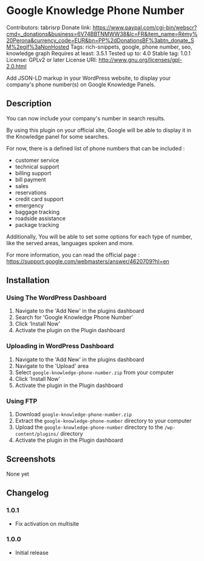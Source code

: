 # Google Knowledge Phone Number
Contributors: tabrisrp
Donate link: https://www.paypal.com/cgi-bin/webscr?cmd=_donations&business=6V74BBTNMWW38&lc=FR&item_name=Rémy%20Perona&currency_code=EUR&bn=PP%2dDonationsBF%3abtn_donate_SM%2egif%3aNonHosted
Tags: rich-snippets, google, phone number, seo, knowledge graph
Requires at least: 3.5.1
Tested up to: 4.0
Stable tag: 1.0.1
License: GPLv2 or later
License URI: http://www.gnu.org/licenses/gpl-2.0.html

Add JSON-LD markup in your WordPress website, to display your company's phone number(s) on Google Knowledge Panels.

## Description

You can now include your company's number in search results.

By using this plugin on your official site, Google will be able to display it in the Knowledge panel for some searches.

For now, there is a defined list of phone numbers that can be included :
* customer service
* technical support
* billing support
* bill payment
* sales
* reservations
* credit card support
* emergency
* baggage tracking
* roadside assistance
* package tracking

Additionally, You will be able to set some options for each type of number, like the served areas, languages spoken and more.

For more information, you can read the official page : https://support.google.com/webmasters/answer/4620709?hl=en

## Installation

### Using The WordPress Dashboard

1. Navigate to the 'Add New' in the plugins dashboard
2. Search for 'Google Knowledge Phone Number'
3. Click 'Install Now'
4. Activate the plugin on the Plugin dashboard

### Uploading in WordPress Dashboard

1. Navigate to the 'Add New' in the plugins dashboard
2. Navigate to the 'Upload' area
3. Select `google-knowledge-phone-number.zip` from your computer
4. Click 'Install Now'
5. Activate the plugin in the Plugin dashboard

### Using FTP

1. Download `google-knowledge-phone-number.zip`
2. Extract the `google-knowledge-phone-number` directory to your computer
3. Upload the `google-knowledge-phone-number` directory to the `/wp-content/plugins/` directory
4. Activate the plugin in the Plugin dashboard

## Screenshots

None yet

## Changelog
### 1.0.1
* Fix activation on multisite

### 1.0.0
* Initial release
